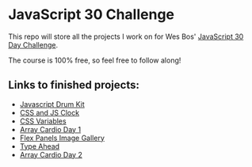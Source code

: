 # JavaScript 30 Challenge

This repo will store all the projects I work on for Wes Bos' [JavaScript 30 Day Challenge](https://JavaScript30.com).

The course is 100% free, so feel free to follow along!

## Links to finished projects:
- [Javascript Drum Kit](https://jdegbau.github.io/JavaScript-30/javascript-drum-kit)
- [CSS and JS Clock](https://jdegbau.github.io/JavaScript-30/css-and-js-clock)
- [CSS Variables](https://jdegbau.github.io/JavaScript-30/css-variables)
- [Array Cardio Day 1](https://jdegbau.github.io/JavaScript-30/array-cardio-day-1)
- [Flex Panels Image Gallery](https://jdegbau.github.io/JavaScript-30/flex-panels-image-gallery)
- [Type Ahead](https://jdegbau.github.io/JavaScript-30/type-ahead)
- [Array Cardio Day 2](https://jdegbau.github.io/JavaScript-30/array-cardio-day-2)